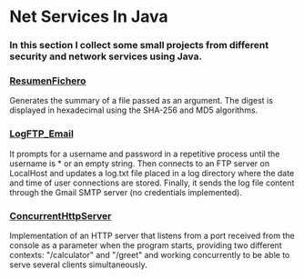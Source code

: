 # Net Services In Java

### In this section I collect some small projects from different security and network services using Java.
### [ResumenFichero](https://github.com/izhim/Servicios-en-Red/blob/main/ResumenFichero.java)
Generates the summary of a file passed as an argument. The digest is displayed in hexadecimal using the SHA-256 and MD5 algorithms.
### [LogFTP_Email](https://github.com/izhim/Servicios-en-Red/blob/main/LogFTP_Email.java)
It prompts for a username and password in a repetitive process until the username is * or an empty string. Then connects to an FTP server on LocalHost and updates a log.txt file placed in a log directory where the date and time of user connections are stored.
Finally, it sends the log file content through the Gmail SMTP server (no credentials implemented).
### [ConcurrentHttpServer](https://github.com/izhim/Net-Services/tree/main/ConcurrentHttpServer)
Implementation of an HTTP server that listens from a port received from the console as a parameter when the program starts, providing two different contexts: "/calculator" and "/greet" and working concurrently to be able to serve several clients simultaneously.
